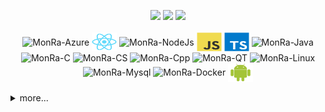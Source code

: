 <!--Hello
<h2><img src="https://emojis.slackmojis.com/emojis/images/1531849430/4246/blob-sunglasses.gif?1531849430" width="30"/> Hi 👋 , I'm MonRá! <img src="https://media.giphy.com/media/12oufCB0MyZ1Go/giphy.gif" width="50"></h2>
-->

<div>
  </p>
  <div align="center">
   <a href="https://www.facebook.com/ramon.chaib" target="_blank"><img src="https://img.shields.io/badge/-Facebook-%230077B5?style=for-the-badge&logo=facebook&logoColor=white" target="_blank"></a> 
  <a href="https://www.instagram.com/monrapps/" target="_blank"><img src="https://img.shields.io/badge/-Instagram-%23E4405F?style=for-the-badge&logo=instagram&logoColor=white" target="_blank"></a>
  <a href="https://www.linkedin.com/in/ramon-chaib-27007635/" target="_blank"><img src="https://img.shields.io/badge/-LinkedIn-%230077B5?style=for-the-badge&logo=linkedin&logoColor=white" target="_blank"></a>   
</div>
  
 <div style="display: inline_block" align="center"><br>
  <img align="center" alt="MonRa-Azure" height="30" width="40" src="https://cdn.jsdelivr.net/gh/devicons/devicon/icons/azure/azure-original.svg">
  <img align="center" alt="MonRa-React" height="30" width="40" src="https://raw.githubusercontent.com/devicons/devicon/master/icons/react/react-original.svg">
  <img align="center" alt="MonRa-NodeJs" height="30" width="40" src="https://cdn.jsdelivr.net/gh/devicons/devicon/icons/nodejs/nodejs-original.svg">
  <img align="center" alt="MonRa-Js" height="30" width="40" src="https://raw.githubusercontent.com/devicons/devicon/master/icons/javascript/javascript-original.svg">     <img align="center" alt="MonRa-Ts" height="30" width="40" src="https://raw.githubusercontent.com/devicons/devicon/master/icons/typescript/typescript-original.svg">
  <img align="center" alt="MonRa-Java" height="30" width="40" src="https://cdn.jsdelivr.net/gh/devicons/devicon/icons/java/java-original.svg">
  <img align="center" alt="MonRa-C" height="30" width="40" src="https://cdn.jsdelivr.net/gh/devicons/devicon/icons/c/c-original.svg">
  <img align="center" alt="MonRa-CS" height="30" width="40" src="https://cdn.jsdelivr.net/gh/devicons/devicon/icons/csharp/csharp-original.svg">
  <img align="center" alt="MonRa-Cpp" height="30" width="40" src="https://cdn.jsdelivr.net/gh/devicons/devicon/icons/cplusplus/cplusplus-original.svg">
  <img align="center" alt="MonRa-QT" height="30" width="40" src="https://cdn.jsdelivr.net/gh/devicons/devicon/icons/qt/qt-original.svg">
  <img align="center" alt="MonRa-Linux" height="30" width="40" src="https://cdn.jsdelivr.net/gh/devicons/devicon/icons/linux/linux-original.svg">
  <img align="center" alt="MonRa-Mysql" height="30" width="40" src="https://cdn.jsdelivr.net/gh/devicons/devicon/icons/mysql/mysql-original.svg">
  <img align="center" alt="MonRa-Docker" height="30" width="40" src="https://cdn.jsdelivr.net/gh/devicons/devicon/icons/docker/docker-original.svg">  
  <img align="center" alt="MonRa-Android" height="30" width="40" src="https://github.com/devicons/devicon/blob/master/icons/android/android-original.svg">
  
</div>
</a>

</br>
<!--
[![github activity graph](https://activity-graph.herokuapp.com/graph?username=monrapps&theme=chartreuse-dark)](https://github.com/monrapps/)
-->
<div>
<details>
      <summary>more...</summary>
      
<!--
### <img src="https://media.giphy.com/media/VgCDAzcKvsR6OM0uWg/giphy.gif" width="50"> A little more about me...  

```javascript
const monra = {
    pronouns: "He" | "Him",
    code: ["any"],
    askMeAbout: ["any"],
    technologies: {
        backEnd: {
            js: ["any"],
        },
        mobileApp: {
            native: ["Android Development"]
        },
        devOps: ["AWS", "Docker🐳", "Route53", "Nginx"],
        databases: ["mongo", "MySql", "sqlite"],
        misc: ["Firebase", "Socket.IO", "selenium", "open-cv", "php", "SuiteApp"]
    },
    architecture: ["Serverless Architecture", "Progressive web applications", "Single page applications"],
    currentFocus: "Building Robots to ease opertations",
    funFact: "There are two ways to write error-free programs; only the third one works"
};
```
-->

---
<!--START_SECTION:waka-->
![Code Time](http://img.shields.io/badge/Code%20Time-906%20hrs%2037%20mins-blue)

![Profile Views](http://img.shields.io/badge/Profile%20Views-0-blue)

![Lines of code](https://img.shields.io/badge/From%20Hello%20World%20I%27ve%20Written-3.1%20million%20lines%20of%20code-blue)

**🐱 My GitHub Data** 

> 📦 43.1 kB Used in GitHub's Storage 
 > 
> 🏆 2,224 Contributions in the Year 2024
 > 
> 🚫 Not Opted to Hire
 > 
> 📜 24 Public Repositories 
 > 
> 🔑 19 Private Repositories 
 > 
**I'm an Early 🐤** 

```text
🌞 Morning                8607 commits        █████████░░░░░░░░░░░░░░░░   35.30 % 
🌆 Daytime                11331 commits       ████████████░░░░░░░░░░░░░   46.47 % 
🌃 Evening                3685 commits        ████░░░░░░░░░░░░░░░░░░░░░   15.11 % 
🌙 Night                  760 commits         █░░░░░░░░░░░░░░░░░░░░░░░░   03.12 % 
```
📅 **I'm Most Productive on Thursday** 

```text
Monday                   4527 commits        █████░░░░░░░░░░░░░░░░░░░░   18.57 % 
Tuesday                  4554 commits        █████░░░░░░░░░░░░░░░░░░░░   18.68 % 
Wednesday                4702 commits        █████░░░░░░░░░░░░░░░░░░░░   19.28 % 
Thursday                 5168 commits        █████░░░░░░░░░░░░░░░░░░░░   21.20 % 
Friday                   3247 commits        ███░░░░░░░░░░░░░░░░░░░░░░   13.32 % 
Saturday                 1279 commits        █░░░░░░░░░░░░░░░░░░░░░░░░   05.25 % 
Sunday                   906 commits         █░░░░░░░░░░░░░░░░░░░░░░░░   03.72 % 
```


📊 **This Week I Spent My Time On** 

```text
🕑︎ Time Zone: America/Sao_Paulo

💬 Programming Languages: 
Other                    10 hrs 55 mins      █████████████████░░░░░░░░   67.07 % 
Markdown                 2 hrs 35 mins       ████░░░░░░░░░░░░░░░░░░░░░   15.87 % 
XML                      1 hr 14 mins        ██░░░░░░░░░░░░░░░░░░░░░░░   07.61 % 
C                        50 mins             █░░░░░░░░░░░░░░░░░░░░░░░░   05.13 % 
Devicetree               22 mins             █░░░░░░░░░░░░░░░░░░░░░░░░   02.26 % 

🔥 Editors: 
VS Code                  16 hrs 17 mins      █████████████████████████   100.00 % 

🐱‍💻 Projects: 
gin_base_original        7 hrs 11 mins       ███████████░░░░░░░░░░░░░░   44.19 % 
kernel                   2 hrs 41 mins       ████░░░░░░░░░░░░░░░░░░░░░   16.56 % 
u-boot                   2 hrs 32 mins       ████░░░░░░░░░░░░░░░░░░░░░   15.56 % 
Markdown                 2 hrs 26 mins       ████░░░░░░░░░░░░░░░░░░░░░   15.00 % 
manifests                1 hr 14 mins        ██░░░░░░░░░░░░░░░░░░░░░░░   07.61 % 

💻 Operating System: 
WSL                      13 hrs 50 mins      █████████████████████░░░░   85.00 % 
Windows                  2 hrs 26 mins       ████░░░░░░░░░░░░░░░░░░░░░   15.00 % 
```

**I Mostly Code in C** 

```text
C                        14 repos            █████░░░░░░░░░░░░░░░░░░░░   20.90 % 
C++                      10 repos            ████░░░░░░░░░░░░░░░░░░░░░   14.93 % 
HTML                     6 repos             ██░░░░░░░░░░░░░░░░░░░░░░░   08.96 % 
Python                   4 repos             █░░░░░░░░░░░░░░░░░░░░░░░░   05.97 % 
Shell                    3 repos             █░░░░░░░░░░░░░░░░░░░░░░░░   04.48 % 
```



**Timeline**

![Lines of Code chart](https://raw.githubusercontent.com/monrapps/monrapps/master/assets/bar_graph.png)


 Last Updated on 24/10/2024 12:54:16 UTC
<!--END_SECTION:waka-->
